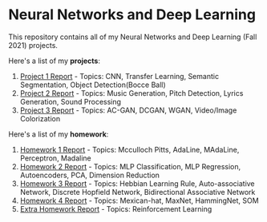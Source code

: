# Neural Networks and Deep Learning
This repository contains all of my Neural Networks and Deep Learning (Fall 2021) projects. 

Here's a list of my **projects**:
1. [Project 1 Report](https://github.com/daniel-saeedi/Neural-Networks-Deep-Learning/blob/main/Project/Project1/Report.pdf) -  Topics: CNN, Transfer Learning, Semantic Segmentation, Object Detection(Bocce Ball)
2. [Project 2 Report](https://github.com/daniel-saeedi/Neural-Networks-Deep-Learning/blob/main/Project/Project2/Report.pdf) -  Topics: Music Generation, Pitch Detection, Lyrics Generation, Sound Processing
3. [Project 3 Report](https://github.com/daniel-saeedi/Neural-Networks-Deep-Learning/blob/main/Project/Project3/Report.pdf) -  Topics: AC-GAN, DCGAN, WGAN, Video/Image Colorization

Here's a list of my **homework**:
1. [Homework 1 Report](https://github.com/daniel-saeedi/Neural-Networks-Deep-Learning/blob/main/Homework/Homework1/Report.pdf) - Topics: Mcculloch Pitts, AdaLine,  MAdaLine, Perceptron, Madaline
2. [Homework 2 Report](https://github.com/daniel-saeedi/Neural-Networks-Deep-Learning/blob/main/Homework/Homework2/Report_HW2.pdf) - Topics: MLP Classification, MLP Regression, Autoencoders, PCA, Dimension Reduction
3. [Homework 3 Report](https://github.com/daniel-saeedi/Neural-Networks-Deep-Learning/blob/main/Homework/Homework3/HW3-Report.pdf) - Topics: Hebbian Learning Rule, Auto-associative Network, Discrete Hopfield Network, Bidirectional Associative Network
4. [Homework 4 Report](https://github.com/daniel-saeedi/Neural-Networks-Deep-Learning/blob/main/Homework/Homework4/HW4_Report.pdf) - Topics: Mexican-hat, MaxNet, HammingNet, SOM
5. [Extra Homework Report](https://github.com/daniel-saeedi/Neural-Networks-Deep-Learning/blob/main/Homework/ExtraHomework/Report.pdf) - Topics: Reinforcement Learning
